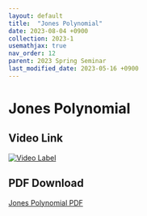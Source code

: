 ```yaml
---
layout: default
title:  "Jones Polynomial"
date: 2023-08-04 +0900
collection: 2023-1
usemathjax: true
nav_order: 12
parent: 2023 Spring Seminar
last_modified_date: 2023-05-16 +0900
---
```

# Jones Polynomial
<!-- ## <center> Abstract </center>
Francis Guthrie claimed in 1852 the four color problem. We
proof two essential lemmas and then solve six color problem. We expand
the proof of six color problem into five, four color problem. Kempe
published this proof in 1879. However the flaw was discovered in 1890
by Heawood. Although flawed, Kempe’s idea was used as one of a basic
tool. -->
## Video Link

[![Video Label](https://img.youtube.com/vi/HrZX18lCr-Y/hqdefault.jpg)](https://youtu.be/HrZX18lCr-Y)

## PDF Download

<a target='_blank' href='../2023-1_download/Jones_Polynomial.pdf'>Jones Polynomial PDF</a>

<object height="1500%" data="../2023-1_download/Jones_Polynomial.pdf"></object>